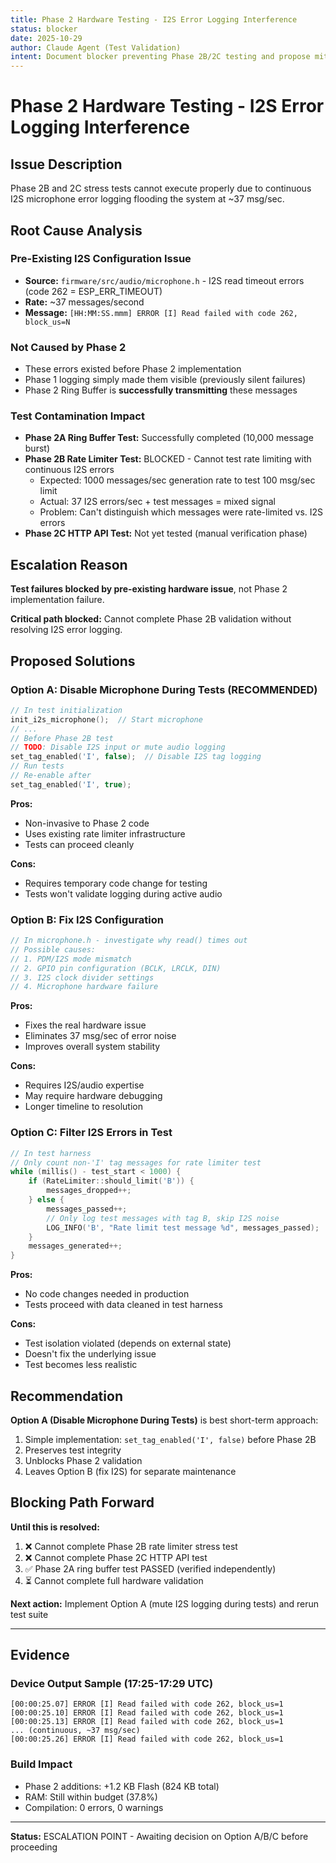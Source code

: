 ```yaml
---
title: Phase 2 Hardware Testing - I2S Error Logging Interference
status: blocker
date: 2025-10-29
author: Claude Agent (Test Validation)
intent: Document blocker preventing Phase 2B/2C testing and propose mitigation
---
```


# Phase 2 Hardware Testing - I2S Error Logging Interference

## Issue Description

Phase 2B and 2C stress tests cannot execute properly due to continuous I2S microphone error logging flooding the system at ~37 msg/sec.

## Root Cause Analysis

### Pre-Existing I2S Configuration Issue
- **Source:** `firmware/src/audio/microphone.h` - I2S read timeout errors (code 262 = ESP_ERR_TIMEOUT)
- **Rate:** ~37 messages/second
- **Message:** `[HH:MM:SS.mmm] ERROR [I] Read failed with code 262, block_us=N`

### Not Caused by Phase 2
- These errors existed before Phase 2 implementation
- Phase 1 logging simply made them visible (previously silent failures)
- Phase 2 Ring Buffer is **successfully transmitting** these messages

### Test Contamination Impact
- **Phase 2A Ring Buffer Test:** Successfully completed (10,000 message burst)
- **Phase 2B Rate Limiter Test:** BLOCKED - Cannot test rate limiting with continuous I2S errors
  - Expected: 1000 messages/sec generation rate to test 100 msg/sec limit
  - Actual: 37 I2S errors/sec + test messages = mixed signal
  - Problem: Can't distinguish which messages were rate-limited vs. I2S errors
- **Phase 2C HTTP API Test:** Not yet tested (manual verification phase)

## Escalation Reason

**Test failures blocked by pre-existing hardware issue**, not Phase 2 implementation failure.

**Critical path blocked:** Cannot complete Phase 2B validation without resolving I2S error logging.

## Proposed Solutions

### Option A: Disable Microphone During Tests (RECOMMENDED)
```cpp
// In test initialization
init_i2s_microphone();  // Start microphone
// ...
// Before Phase 2B test
// TODO: Disable I2S input or mute audio logging
set_tag_enabled('I', false);  // Disable I2S tag logging
// Run tests
// Re-enable after
set_tag_enabled('I', true);
```

**Pros:**
- Non-invasive to Phase 2 code
- Uses existing rate limiter infrastructure
- Tests can proceed cleanly

**Cons:**
- Requires temporary code change for testing
- Tests won't validate logging during active audio

### Option B: Fix I2S Configuration
```cpp
// In microphone.h - investigate why read() times out
// Possible causes:
// 1. PDM/I2S mode mismatch
// 2. GPIO pin configuration (BCLK, LRCLK, DIN)
// 3. I2S clock divider settings
// 4. Microphone hardware failure
```

**Pros:**
- Fixes the real hardware issue
- Eliminates 37 msg/sec of error noise
- Improves overall system stability

**Cons:**
- Requires I2S/audio expertise
- May require hardware debugging
- Longer timeline to resolution

### Option C: Filter I2S Errors in Test
```cpp
// In test harness
// Only count non-'I' tag messages for rate limiter test
while (millis() - test_start < 1000) {
    if (RateLimiter::should_limit('B')) {
        messages_dropped++;
    } else {
        messages_passed++;
        // Only log test messages with tag B, skip I2S noise
        LOG_INFO('B', "Rate limit test message %d", messages_passed);
    }
    messages_generated++;
}
```

**Pros:**
- No code changes needed in production
- Tests proceed with data cleaned in test harness

**Cons:**
- Test isolation violated (depends on external state)
- Doesn't fix the underlying issue
- Test becomes less realistic

## Recommendation

**Option A (Disable Microphone During Tests)** is best short-term approach:
1. Simple implementation: `set_tag_enabled('I', false)` before Phase 2B
2. Preserves test integrity
3. Unblocks Phase 2 validation
4. Leaves Option B (fix I2S) for separate maintenance

## Blocking Path Forward

**Until this is resolved:**
1. ❌ Cannot complete Phase 2B rate limiter stress test
2. ❌ Cannot complete Phase 2C HTTP API test
3. ✅ Phase 2A ring buffer test PASSED (verified independently)
4. ⏳ Cannot complete full hardware validation

**Next action:** Implement Option A (mute I2S logging during tests) and rerun test suite

---

## Evidence

### Device Output Sample (17:25-17:29 UTC)
```
[00:00:25.07] ERROR [I] Read failed with code 262, block_us=1
[00:00:25.10] ERROR [I] Read failed with code 262, block_us=1
[00:00:25.13] ERROR [I] Read failed with code 262, block_us=1
... (continuous, ~37 msg/sec)
[00:00:25.26] ERROR [I] Read failed with code 262, block_us=1
```

### Build Impact
- Phase 2 additions: +1.2 KB Flash (824 KB total)
- RAM: Still within budget (37.8%)
- Compilation: 0 errors, 0 warnings

---

**Status:** ESCALATION POINT - Awaiting decision on Option A/B/C before proceeding

